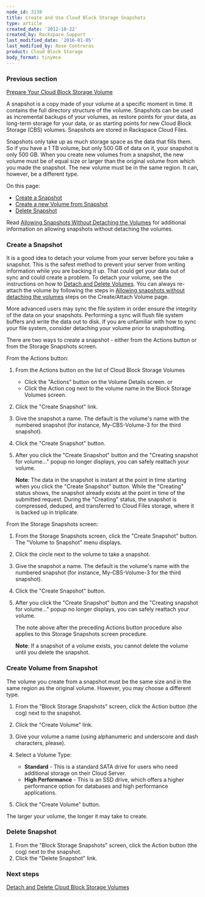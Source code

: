 ```yaml
---
node_id: 3138
title: Create and Use Cloud Block Storage Snapshots
type: article
created_date: '2012-10-22'
created_by: Rackspace Support
last_modified_date: '2016-01-05'
last_modified_by: Rose Contreras
product: Cloud Block Storage
body_format: tinymce
---
```


### Previous section

[Prepare Your Cloud Block Storage
Volume](/howto/prepare-your-cloud-block-storage-volume)

A snapshot is a copy made of your volume at a specific moment in time.
It contains the full directory structure of the volume. Snapshots can be
used as incremental backups of your volumes, as restore points for your
data, as long-term storage for your data, or as starting points for new
Cloud Block Storage (CBS) volumes. Snapshots are stored in Rackspace
Cloud Files.

Snapshots only take up as much storage space as the data that fills
them. So if you have a 1 TB volume, but only 500 GB of data on it, your
snapshot is only 500 GB. When you create new volumes from a snapshot,
the new volume must be of equal size or larger than the original volume
from which you made the snapshot. The new volume must be in the same
region. It can, however, be a different type.

On this page:

-   [Create a Snapshot](#create-a-snapshot)
-   [Create a new Volume from Snapshot](#create-vol-from-snap)
-   [Delete Snapshot](#delete-snapshot)

 Read [Allowing Snapshots Without Detaching the
Volumes](/howto/allowing-snapshots-without-detaching-the-volumes) for
additional information on allowing snapshots without detaching the
volumes.

### []()Create a Snapshot

It is a good idea to detach your volume from your server before you take
a snapshot. This is the safest method to prevent your server from
writing information while you are backing it up. That could get your
data out of sync and could create a problem. To detach your volume, see
the instructions on how to [Detach and Delete
Volumes](/howto/detach-and-delete-cloud-block-storage-volumes).
You can always re-attach the volume by following the steps in [Allowing
snapshots without detaching the
volumes](/howto/create-and-attach-a-cloud-block-storage-volume) steps
on the Create/Attach Volume page.

More advanced users may sync the file system in order ensure the
integrity of the data on your snapshots. Performing a sync will flush
file system buffers and write the data out to disk. If you are
unfamiliar with how to sync your file system, consider detaching your
volume prior to snapshotting.

There are two ways to create a snapshot - either from the Actions button
or from the Storage Snapshots screen.

From the Actions button:

1.  From the Actions button on the list of Cloud Block Storage Volumes
    -   Click the "Actions" button on the Volume Details screen.
        or
    -   Click the Action cog next to the volume name in the Block
        Storage Volumes screen.

2.  Click the "Create Snapshot" link.
3.  Give the snapshot a name. The default is the volume's name with the
    numbered snapshot (for instance, My-CBS-Volume-3 for the
    third snapshot).
4.  Click the "Create Snapshot" button.
5.  After you click the  "Create Snapshot" button and the "Creating
    snapshot for volume&mldr;" popup no longer displays, you can safely
    reattach your volume.

    **Note**: The data in the snapshot is instant at the point in time
    starting when you click the "Create Snapshot" button. While the
    "Creating" status shows, the snapshot already exists at the point in
    time of the submitted request. During the "Creating" status, the
    snapshot is compressed, deduped, and transferred to Cloud Files
    storage, where it is backed up in triplicate.

From the Storage Snapshots screen:

1.  From the Storage Snapshots screen, click the "Create Snapshot"
    button.
    The "Volume to Snapshot" menu displays.
2.  Click the circle next to the volume to take a snapshot.
3.  Give the snapshot a name. The default is the volume's name with the
    numbered snapshot (for instance, My-CBS-Volume-3 for the
    third snapshot).
4.  Click the "Create Snapshot" button.
5.  After you click the  "Create Snapshot" button and the "Creating
    snapshot for volume&mldr;" popup no longer displays, you can safely
    reattach your volume.

    The note above after the preceding Actions button procedure also
    applies to this Storage Snapshots screen procedure.

    **Note**: If a snapshot of a volume exists, you cannot delete the
    volume until you delete the snapshot.

### []()Create Volume from Snapshot

The volume you create from a snapshot must be the same size and in the
same region as the original volume. However, you may choose a different
type.

1.  From the "Block Storage Snapshots" screen, click the Action button
    (the cog) next to the snapshot.
2.  Click the "Create Volume" link.
3.  Give your volume a name (using alphanumeric and underscore and dash
    characters, please).
4.  Select a Volume Type:
    -   **Standard** - This is a standard SATA drive for users who need
        additional storage on their Cloud Server.
    -   **High Performance** - This is an SSD drive, which offers a
        higher performance option for databases and high
        performance applications.

5.  Click the "Create Volume" button.

The larger your volume, the longer it may take to create.

### []()Delete Snapshot

1.  From the "Block Storage Snapshots" screen, click the Action button
    (the cog) next to the snapshot.
2.  Click the "Delete Snapshot" link.

### Next steps

[Detach and Delete Cloud Block Storage
Volumes](/howto/detach-and-delete-cloud-block-storage-volumes)

